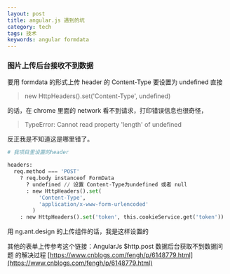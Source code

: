 ```yaml
---
layout: post
title: angular.js 遇到的坑
category: tech
tags: 技术
keywords: angular formdata
---
```


### 图片上传后台接收不到数据

要用 formdata 的形式上传
header 的 Content-Type 要设置为 undefined
直接

> new HttpHeaders().set('Content-Type', undefined)

的话，在 chrome 里面的 network 看不到请求，打印错误信息也很奇怪，

> TypeError: Cannot read property 'length' of undefined

反正我是不知道这是哪里错了。

```python
# 我项目里设置的header

headers:
  req.method === 'POST'
    ? req.body instanceof FormData
      ? undefined // 设置 Content-Type为undefined 或者 null
      : new HttpHeaders().set(
          'Content-Type',
          'application/x-www-form-urlencoded'
        )
    : new HttpHeaders().set('token', this.cookieService.get('token'))
```

用 ng.ant.design 的上传组件的话，我是这样设置的

其他的表单上传参考这个链接：AngularJs \$http.post 数据后台获取不到数据问题 的解决过程
[https://www.cnblogs.com/fengh/p/6148779.html](https://www.cnblogs.com/fengh/p/6148779.html)
